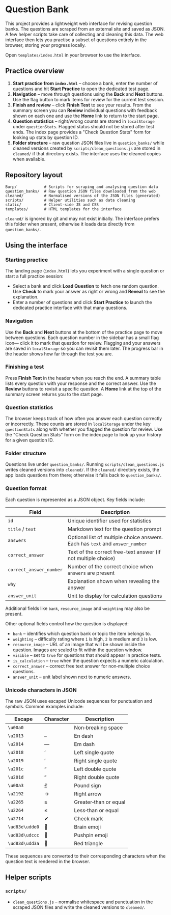 # Question Bank

This project provides a lightweight web interface for revising question banks.
The questions are scraped from an external site and saved as JSON.  A
few helper scripts take care of collecting and cleaning this data.  The web
interface then lets you practise a subset of questions entirely in the
browser, storing your progress locally.


Open `templates/index.html` in your browser to use the interface.


## Practice overview

1. **Start practice from `index.html`** – choose a bank, enter the number of
   questions and hit **Start Practice** to open the dedicated test page.
2. **Navigation** – move through questions using the **Back** and **Next**
   buttons. Use the flag button to mark items for review for the current test session.
3. **Finish and review** – click **Finish Test** to see your results. From the
   summary screen you can **Review** individual questions with feedback shown on each one and use the **Home**
   link to return to the start page.
4. **Question statistics** – right/wrong counts are stored
   in `localStorage` under `questionStats`. Flagged status should not be stored after test ends. The index page provides a "Check
   Question Stats" form for looking up stats by question ID.
5. **Folder structure** – raw question JSON files live in `question_banks/` while
   cleaned versions created by `scripts/clean_questions.js` are stored in
   `cleaned/` if that directory exists. The interface uses the cleaned copies when available.

## Repository layout

```
Burp/            # Scripts for scraping and analysing question data
question_banks/  # Raw question JSON files downloaded from the web
cleaned/         # Normalised versions of the JSON files (generated)
scripts/         # Helper utilities such as data cleaning
static/          # Client-side JS and CSS
templates/       # HTML templates for the interface
```

`cleaned/` is ignored by git and may not exist initially. The interface
prefers this folder when present, otherwise it loads data directly from
`question_banks/`.


## Using the interface

### Starting practice

The landing page (`index.html`) lets you experiment with a single question or
start a full practice session:

* Select a bank and click **Load Question** to fetch one random question.
  Use **Check** to mark your answer as right or wrong and **Reveal** to see the
  explanation.
* Enter a number of questions and click **Start Practice** to launch the
  dedicated practice interface with that many questions.

### Navigation

Use the **Back** and **Next** buttons at the bottom of the practice page to move
between questions. Each question number in the sidebar has a small flag icon—
click it to mark that question for review. Flagging and your answers are saved
in `localStorage` so you can revisit them later. The progress bar in the header
shows how far through the test you are.

### Finishing a test

Press **Finish Test** in the header when you reach the end. A summary table
lists every question with your response and the correct answer. Use the
**Review** buttons to revisit a specific question. A **Home** link at the top
of the summary screen returns you to the start page.

### Question statistics

The browser keeps track of how often you answer each question correctly or
incorrectly. These counts are stored in `localStorage` under the key
`questionStats` along with whether you flagged the question for review. Use the
"Check Question Stats" form on the index page to look up your history for a
given question ID.

### Folder structure

Questions live under `question_banks/`. Running
`scripts/clean_questions.js` writes cleaned versions into `cleaned/`. If the
`cleaned/` directory exists, the app loads questions from there; otherwise it
falls back to `question_banks/`.

### Question format

Each question is represented as a JSON object. Key fields include:

| Field | Description |
|-------|-------------|
| `id` | Unique identifier used for statistics |
| `title` / `text` | Markdown text for the question prompt |
| `answers` | Optional list of multiple choice answers. Each has `text` and `answer_number` |
| `correct_answer` | Text of the correct free-text answer (if not multiple choice) |
| `correct_answer_number` | Number of the correct choice when `answers` are present |
| `why` | Explanation shown when revealing the answer |
| `answer_unit` | Unit to display for calculation questions |

Additional fields like `bank`, `resource_image` and `weighting` may also be present.

Other optional fields control how the question is displayed:

* `bank` – identifies which question bank or topic the item belongs to.
* `weighting` – difficulty rating where `1` is high, `2` is medium and `3` is low.
* `resource_image` – URL of an image that will be shown inside the question. Images are scaled to fit within the question window.
* `visible` – set to `true` for questions that should appear in practice tests.
* `is_calculation` – `true` when the question expects a numeric calculation.
* `correct_answer` – correct free text answer for non‑multiple choice questions.
* `answer_unit` – unit label shown next to numeric answers.

### Unicode characters in JSON

The raw JSON uses escaped Unicode sequences for punctuation and symbols. Common examples include:

| Escape | Character | Description |
|--------|-----------|-------------|
| `\u00a0` |   | Non‑breaking space |
| `\u2013` | – | En dash |
| `\u2014` | — | Em dash |
| `\u2018` | ‘ | Left single quote |
| `\u2019` | ’ | Right single quote |
| `\u201c` | “ | Left double quote |
| `\u201d` | ” | Right double quote |
| `\u00a3` | £ | Pound sign |
| `\u2192` | → | Right arrow |
| `\u2265` | ≥ | Greater‑than or equal |
| `\u2264` | ≤ | Less‑than or equal |
| `\u2714` | ✔ | Check mark |
| `\ud83e\udde0` | 🧠 | Brain emoji |
| `\ud83d\udccc` | 📌 | Pushpin emoji |
| `\ud83d\udd3a` | 🔺 | Red triangle |

These sequences are converted to their corresponding characters when the question text is rendered in the browser.

## Helper scripts

### `scripts/`

* `clean_questions.js` – normalise whitespace and punctuation in the scraped JSON files and write the cleaned versions to `cleaned/`.

